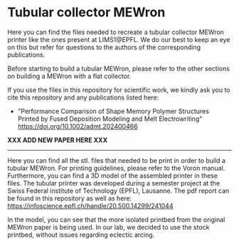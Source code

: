 # Tubular collector MEWron

Here you can find the files needed to recreate a tubular collector MEWron printer like the ones present at LIMS1@EPFL. We do our best to keep an eye on this but refer for questions to the authors of the corresponding publications.

Before starting to build a tubular MEWron, please refer to the other sections on building a MEWron with a flat collector.

If you use the files in this repository for scientific work, we kindly ask you to cite this repository and any publications listed here: 

* "Performance Comparison of Shape Memory Polymer Structures Printed by Fused Deposition Modeling and Melt Electrowriting" https://doi.org/10.1002/admt.202400466

__XXX ADD NEW PAPER HERE XXX__ 

---
Here you can find all the stl. files that needed to be print in order to build a tubular MEWron. For printing guidelines, please refer to the Voron manual.
Furthermore, you can find a 3D model of the assembled printer in these files.
The tubular printer was developed during a semester project at the Swiss Federal institute of Technology (EPFL), Lausanne. The pdf report can be found in this repository as well as here: https://infoscience.epfl.ch/handle/20.500.14299/241044 

In the model, you can see that the more isolated printbed from the original MEWron paper is being used. In our lab, we decided to use the stock printbed, without issues regarding eclectic arcing.